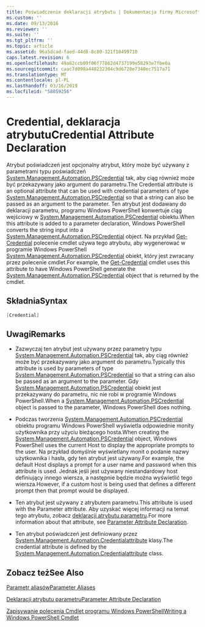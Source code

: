 ```yaml
---
title: Poświadczenie deklaracji atrybutu | Dokumentacja firmy Microsoft
ms.custom: ''
ms.date: 09/13/2016
ms.reviewer: ''
ms.suite: ''
ms.tgt_pltfrm: ''
ms.topic: article
ms.assetid: 96a5dcad-faed-44d8-8c80-321f10499710
caps.latest.revision: 6
ms.openlocfilehash: 49a62ccb09f06f77862d4737199e58293e7fbe0a
ms.sourcegitcommit: caac7d098a448232304c9d6728e7340ec7517a71
ms.translationtype: MT
ms.contentlocale: pl-PL
ms.lasthandoff: 03/16/2019
ms.locfileid: "58059256"
---
```

# <a name="credential-attribute-declaration"></a><span data-ttu-id="6a766-102">Credential, deklaracja atrybutu</span><span class="sxs-lookup"><span data-stu-id="6a766-102">Credential Attribute Declaration</span></span>

<span data-ttu-id="6a766-103">Atrybut poświadczeń jest opcjonalny atrybut, który może być używany z parametrami typu poświadczeń [System.Management.Automation.PSCredential](/dotnet/api/System.Management.Automation.PSCredential) tak, aby ciąg również może być przekazywany jako argument do parametru.</span><span class="sxs-lookup"><span data-stu-id="6a766-103">The Credential attribute is an optional attribute that can be used with credential parameters of type [System.Management.Automation.PSCredential](/dotnet/api/System.Management.Automation.PSCredential) so that a string can also be passed as an argument to the parameter.</span></span> <span data-ttu-id="6a766-104">Ten atrybut jest dodawany do deklaracji parametru, programu Windows PowerShell konwertuje ciąg wejściowy w [System.Management.Automation.PSCredential](/dotnet/api/System.Management.Automation.PSCredential) obiektu.</span><span class="sxs-lookup"><span data-stu-id="6a766-104">When this attribute is added to a parameter declaration, Windows PowerShell converts the string input into a [System.Management.Automation.PSCredential](/dotnet/api/System.Management.Automation.PSCredential) object.</span></span> <span data-ttu-id="6a766-105">Na przykład [Get-Credential](/powershell/module/Microsoft.PowerShell.Security/Get-Credential) polecenie cmdlet używa tego atrybutu, aby wygenerować w programie Windows PowerShell [System.Management.Automation.PSCredential](/dotnet/api/System.Management.Automation.PSCredential) obiekt, który jest zwracany przez polecenie cmdlet.</span><span class="sxs-lookup"><span data-stu-id="6a766-105">For example, the [Get-Credential](/powershell/module/Microsoft.PowerShell.Security/Get-Credential) cmdlet uses this attribute to have Windows PowerShell generate the [System.Management.Automation.PSCredential](/dotnet/api/System.Management.Automation.PSCredential) object that is returned by the cmdlet.</span></span>

## <a name="syntax"></a><span data-ttu-id="6a766-106">Składnia</span><span class="sxs-lookup"><span data-stu-id="6a766-106">Syntax</span></span>

```csharp
[Credential]
```

## <a name="remarks"></a><span data-ttu-id="6a766-107">Uwagi</span><span class="sxs-lookup"><span data-stu-id="6a766-107">Remarks</span></span>

- <span data-ttu-id="6a766-108">Zazwyczaj ten atrybut jest używany przez parametry typu [System.Management.Automation.PSCredential](/dotnet/api/System.Management.Automation.PSCredential) tak, aby ciąg również może być przekazywany jako argument do parametru.</span><span class="sxs-lookup"><span data-stu-id="6a766-108">Typically this attribute is used by parameters of type [System.Management.Automation.PSCredential](/dotnet/api/System.Management.Automation.PSCredential) so that a string can also be passed as an argument to the parameter.</span></span> <span data-ttu-id="6a766-109">Gdy [System.Management.Automation.PSCredential](/dotnet/api/System.Management.Automation.PSCredential) obiekt jest przekazywany do parametru, nic nie robi w programie Windows PowerShell.</span><span class="sxs-lookup"><span data-stu-id="6a766-109">When a [System.Management.Automation.PSCredential](/dotnet/api/System.Management.Automation.PSCredential) object is passed to the parameter, Windows PowerShell does nothing.</span></span>

- <span data-ttu-id="6a766-110">Podczas tworzenia [System.Management.Automation.PSCredential](/dotnet/api/System.Management.Automation.PSCredential) obiektu programu Windows PowerShell wyświetla odpowiednie monity użytkownika przy użyciu bieżącego hosta.</span><span class="sxs-lookup"><span data-stu-id="6a766-110">When creating the [System.Management.Automation.PSCredential](/dotnet/api/System.Management.Automation.PSCredential) object, Windows PowerShell uses the current Host to display the appropriate prompts to the user.</span></span> <span data-ttu-id="6a766-111">Na przykład domyślnie wyświetlany monit o podanie nazwy użytkownika i hasła, gdy ten atrybut jest używany.</span><span class="sxs-lookup"><span data-stu-id="6a766-111">For example, the default Host displays a prompt for a user name and password when this attribute is used.</span></span> <span data-ttu-id="6a766-112">Jednak jeśli jest używany niestandardowy host definiujący innego wiersza, a następnie będzie można wyświetlić tego wiersza.</span><span class="sxs-lookup"><span data-stu-id="6a766-112">However, if a custom host is being used that defines a different prompt then that prompt would be displayed.</span></span>

- <span data-ttu-id="6a766-113">Ten atrybut jest używany z atrybutem parametru.</span><span class="sxs-lookup"><span data-stu-id="6a766-113">This attribute is used with the Parameter attribute.</span></span> <span data-ttu-id="6a766-114">Aby uzyskać więcej informacji na temat tego atrybutu, zobacz [deklaracji atrybutu parametru](./parameter-attribute-declaration.md).</span><span class="sxs-lookup"><span data-stu-id="6a766-114">For more information about that attribute, see [Parameter Attribute Declaration](./parameter-attribute-declaration.md).</span></span>

- <span data-ttu-id="6a766-115">Ten atrybut poświadczeń jest definiowany przez [System.Management.Automation.Credentialattribute](/dotnet/api/System.Management.Automation.CredentialAttribute) klasy.</span><span class="sxs-lookup"><span data-stu-id="6a766-115">The credential attribute is defined by the [System.Management.Automation.Credentialattribute](/dotnet/api/System.Management.Automation.CredentialAttribute) class.</span></span>

## <a name="see-also"></a><span data-ttu-id="6a766-116">Zobacz też</span><span class="sxs-lookup"><span data-stu-id="6a766-116">See Also</span></span>

[<span data-ttu-id="6a766-117">Parametr aliasów</span><span class="sxs-lookup"><span data-stu-id="6a766-117">Parameter Aliases</span></span>](./parameter-aliases.md)

[<span data-ttu-id="6a766-118">Deklaracji atrybutu parametru</span><span class="sxs-lookup"><span data-stu-id="6a766-118">Parameter Attribute Declaration</span></span>](./parameter-attribute-declaration.md)

[<span data-ttu-id="6a766-119">Zapisywanie polecenia Cmdlet programu Windows PowerShell</span><span class="sxs-lookup"><span data-stu-id="6a766-119">Writing a Windows PowerShell Cmdlet</span></span>](./writing-a-windows-powershell-cmdlet.md)
